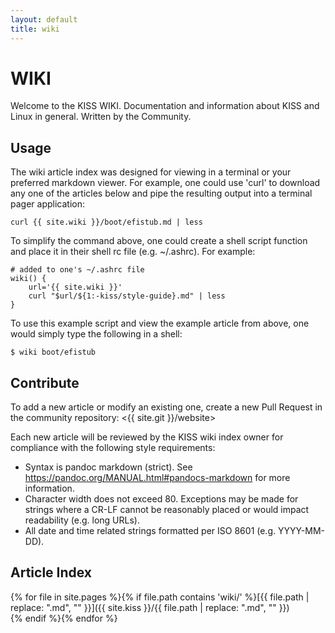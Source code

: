 ```yaml
---
layout: default
title: wiki
---
```


WIKI
====

Welcome to the KISS WIKI. Documentation and information about KISS and Linux in
general. Written by the Community.

Usage
-----

The wiki article index was designed for viewing in a terminal or your preferred
markdown viewer. For example, one could use 'curl' to download any one of the
articles below and pipe the resulting output into a terminal pager application:

    curl {{ site.wiki }}/boot/efistub.md | less

To simplify the command above, one could create a shell script function and
place it in their shell rc file (e.g. ~/.ashrc). For example:

    # added to one's ~/.ashrc file
    wiki() {
        url='{{ site.wiki }}'
        curl "$url/${1:-kiss/style-guide}.md" | less
    }

To use this example script and view the example article from above, one would
simply type the following in a shell:

    $ wiki boot/efistub

Contribute
----------

To add a new article or modify an existing one, create a new Pull Request in
the community repository: <{{ site.git }}/website>

Each new article will be reviewed by the KISS wiki index owner for compliance
with the following style requirements:

*   Syntax is pandoc markdown (strict).
    See <https://pandoc.org/MANUAL.html#pandocs-markdown> for more information.
*   Character width does not exceed 80.
    Exceptions may be made for strings where a CR-LF cannot be reasonably
    placed or would impact readability (e.g. long URLs).
*   All date and time related strings formatted per ISO 8601 (e.g. YYYY-MM-DD).

Article Index
-------------

{% for file in site.pages %}{% if file.path contains 'wiki/' %}[{{ file.path | replace: ".md", "" }}]({{ site.kiss }}/{{ file.path | replace: ".md", "" }})<br>{% endif %}{% endfor %}
